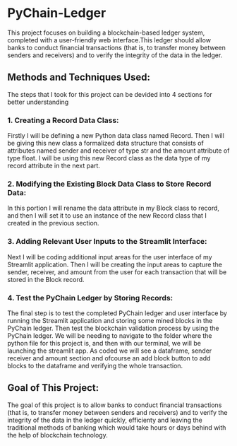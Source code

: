 # PyChain-Ledger

This project focuses on building a blockchain-based ledger system, completed with a user-friendly web interface.This ledger should allow banks to conduct financial transactions (that is, to transfer money between senders and receivers) and to verify the integrity of the data in the ledger.

## Methods and Techniques Used:

The steps that I took for this project can be devided into 4 sections for better understanding

### 1.  Creating a Record Data Class:

Firstly I will be defining a new Python data class named Record. Then I will be giving this new class a formalized data structure that consists of attributes named sender and receiver of type str and the amount attribute of type float.  I will be using this new Record class as the data type of my record attribute in the next part.

### 2. Modifying the Existing Block Data Class to Store Record Data:

In this portion I will rename the data attribute in my Block class to record, and then I will set it to use an instance of the new Record class that I created in the previous section.

### 3. Adding Relevant User Inputs to the Streamlit Interface:

Next I will be coding additional input areas for the user interface of my Streamlit application. Then I will be creating the input areas to capture the sender, receiver, and amount from the user for each transaction that will be stored in the Block record.

### 4. Test the PyChain Ledger by Storing Records:

The final step is to test the completed PyChain ledger and user interface by running the Streamlit application and storing some mined blocks in the PyChain ledger. Then test the blockchain validation process by using the PyChain ledger. We will be needing to navigate to the folder where the python file for this project is, and then with our terminal, we will be launching the streamlit app. As coded we will see a dataframe, sender receiver and amount section and ofcourse an add block button to add blocks to the dataframe and verifying the whole transaction.


## Goal of This Project:

The goal of this project is to allow banks to conduct financial transactions (that is, to transfer money between senders and receivers) and to verify the integrity of the data in the ledger quickly, efficienty and leaving the traditional methods of banking which would take hours or days behind with the help of blockchain technology.


